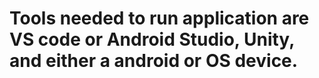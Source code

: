 # Tools needed to run application are VS code or Android Studio, Unity, and either a android or OS device.
